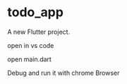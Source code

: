 # todo_app

A new Flutter project.

open in vs code 

open  main.dart 

Debug and run it with chrome Browser
